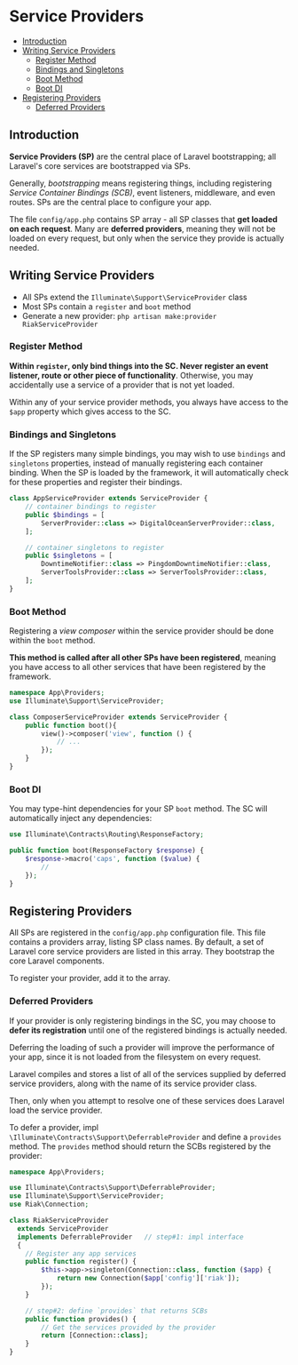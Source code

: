# Service Providers

<!-- TOC -->

- [Introduction](#introduction)
- [Writing Service Providers](#writing-service-providers)
  - [Register Method](#register-method)
  - [Bindings and Singletons](#bindings-and-singletons)
  - [Boot Method](#boot-method)
  - [Boot DI](#boot-di)
- [Registering Providers](#registering-providers)
  - [Deferred Providers](#deferred-providers)

<!-- /TOC -->

## Introduction

**Service Providers (SP)** are the central place of Laravel bootstrapping; all Laravel's core services are bootstrapped via SPs.

Generally, *bootstrapping* means registering things, including registering *Service Container Bindings (SCB)*, event listeners, middleware, and even routes. SPs are the central place to configure your app.

The file `config/app.php` contains SP array - all SP classes that __get loaded on each request__. Many are **deferred providers**, meaning they will not be loaded on every request, but only when the service they provide is actually needed.


## Writing Service Providers

- All SPs extend the `Illuminate\Support\ServiceProvider` class
- Most SPs contain a `register` and `boot` method
- Generate a new provider: `php artisan make:provider RiakServiceProvider`


### Register Method

__Within `register`, only bind things into the SC. Never register an event listener, route or other piece of functionality__. Otherwise, you may accidentally use a service of a provider that is not yet loaded.


Within any of your service provider methods, you always have access to the `$app` property which gives access to the SC.



### Bindings and Singletons

If the SP registers many simple bindings, you may wish to use `bindings` and `singletons` properties, instead of manually registering each container binding. When the SP is loaded by the framework, it will automatically check for these properties and register their bindings.


```php
class AppServiceProvider extends ServiceProvider {
    // container bindings to register
    public $bindings = [
        ServerProvider::class => DigitalOceanServerProvider::class,
    ];

    // container singletons to register
    public $singletons = [
        DowntimeNotifier::class => PingdomDowntimeNotifier::class,
        ServerToolsProvider::class => ServerToolsProvider::class,
    ];
}
```


### Boot Method

Registering a *view composer* within the service provider should be done within the `boot` method.

**This method is called after all other SPs have been registered**, meaning you have access to all other services that have been registered by the framework.


```php
namespace App\Providers;
use Illuminate\Support\ServiceProvider;

class ComposerServiceProvider extends ServiceProvider {
    public function boot(){
        view()->composer('view', function () {
            // ...
        });
    }
}
```


### Boot DI

You may type-hint dependencies for your SP `boot` method. The SC will automatically inject any dependencies:

```php
use Illuminate\Contracts\Routing\ResponseFactory;

public function boot(ResponseFactory $response) {
    $response->macro('caps', function ($value) {
        //
    });
}
```



## Registering Providers

All SPs are registered in the `config/app.php` configuration file. This file contains a providers array, listing SP class names. By default, a set of Laravel core service providers are listed in this array. They bootstrap the core Laravel components.

To register your provider, add it to the array.


### Deferred Providers

If your provider is only registering bindings in the SC, you may choose to **defer its registration** until one of the registered bindings is actually needed.

Deferring the loading of such a provider will improve the performance of your app, since it is not loaded from the filesystem on every request.


Laravel compiles and stores a list of all of the services supplied by deferred service providers, along with the name of its service provider class.

Then, only when you attempt to resolve one of these services does Laravel load the service provider.


To defer a provider, impl `\Illuminate\Contracts\Support\DeferrableProvider` and define a `provides` method. The `provides` method should return the SCBs registered by the provider:


```php
namespace App\Providers;

use Illuminate\Contracts\Support\DeferrableProvider;
use Illuminate\Support\ServiceProvider;
use Riak\Connection;

class RiakServiceProvider
  extends ServiceProvider
  implements DeferrableProvider   // step#1: impl interface
  {
    // Register any app services
    public function register() {
        $this->app->singleton(Connection::class, function ($app) {
            return new Connection($app['config']['riak']);
        });
    }

    // step#2: define `provides` that returns SCBs
    public function provides() { 
        // Get the services provided by the provider
        return [Connection::class];
    }
}
```
